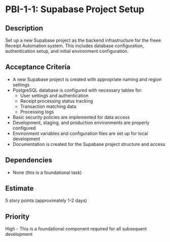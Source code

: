 # PBI-1-1: Supabase Project Setup

## Description
Set up a new Supabase project as the backend infrastructure for the freee Receipt Automation system. This includes database configuration, authentication setup, and initial environment configuration.

## Acceptance Criteria
- A new Supabase project is created with appropriate naming and region settings
- PostgreSQL database is configured with necessary tables for:
  - User settings and authentication
  - Receipt processing status tracking
  - Transaction matching data
  - Processing logs
- Basic security policies are implemented for data access
- Development, staging, and production environments are properly configured
- Environment variables and configuration files are set up for local development
- Documentation is created for the Supabase project structure and access

## Dependencies
- None (this is a foundational task)

## Estimate
5 story points (approximately 1-2 days)

## Priority
High - This is a foundational component required for all subsequent development